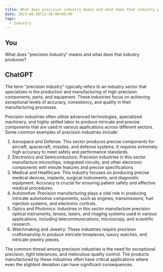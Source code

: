 ```yaml
---
title: What does precision industry means and what does that industry produces?
date: 2023-08-30T12:58:00+08:00
tags:
  - Industry
---
```

## You
What does "precision Industry" means and what does that industry produces?

## ChatGPT
The term "precision industry" typically refers to an industry sector that specializes in the production and manufacturing of high-precision components, parts, and equipment. These industries focus on achieving exceptional levels of accuracy, consistency, and quality in their manufacturing processes.

Precision industries often utilize advanced technologies, specialized machinery, and highly skilled labor to produce intricate and precise components that are used in various applications across different sectors. Some common examples of precision industries include:

1. Aerospace and Defense: This sector produces precise components for aircraft, spacecraft, missiles, and defense systems. It requires extremely high accuracy to meet safety and performance standards.
2. Electronics and Semiconductors: Precision industries in this sector manufacture microchips, integrated circuits, and other electronic components with minute features and precise specifications.
3. Medical and Healthcare: This industry focuses on producing precise medical devices, implants, surgical instruments, and diagnostic equipment. Accuracy is crucial for ensuring patient safety and effective medical procedures.
4. Automotive: Precision manufacturing plays a vital role in producing intricate automotive components, such as engines, transmissions, fuel injection systems, and electronic controls.
5. Optics and Photonics: Industries in this sector manufacture precision optical instruments, lenses, lasers, and imaging systems used in various applications, including telecommunications, microscopy, and scientific research.
6. Watchmaking and Jewelry: These industries require precision craftsmanship to produce intricate timepieces, luxury watches, and intricate jewelry pieces.

The common thread among precision industries is the need for exceptional precision, tight tolerances, and meticulous quality control. The products manufactured by these industries often have critical applications where even the slightest deviation can have significant consequences.